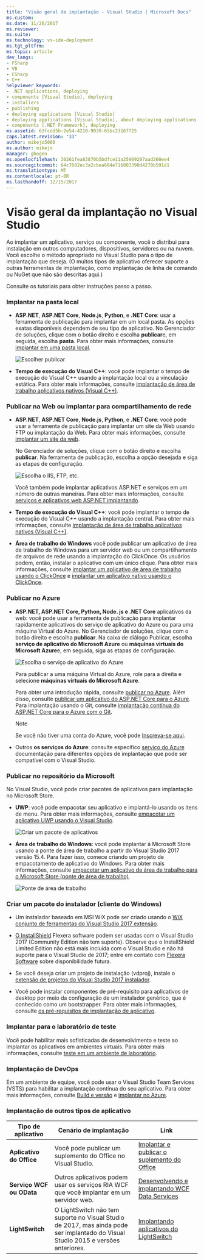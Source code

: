 ```yaml
---
title: "Visão geral da implantação - Visual Studio | Microsoft Docs"
ms.custom: 
ms.date: 11/26/2017
ms.reviewer: 
ms.suite: 
ms.technology: vs-ide-deployment
ms.tgt_pltfrm: 
ms.topic: article
dev_langs:
- FSharp
- VB
- CSharp
- C++
helpviewer_keywords:
- .NET applications, deploying
- components [Visual Studio], deploying
- installers
- publishing
- deploying applications [Visual Studio]
- deploying applications [Visual Studio], about deploying applications
- components [.NET Framework], deploying
ms.assetid: 63fcdd5b-2e54-4210-9038-65bc23167725
caps.latest.revision: "33"
author: mikejo5000
ms.author: mikejo
manager: ghogen
ms.openlocfilehash: 30261fea83870b5bdfce11a25969207aad260ee4
ms.sourcegitcommit: 64c7682ec3a2cbea684e716803398d4278b591d1
ms.translationtype: MT
ms.contentlocale: pt-BR
ms.lasthandoff: 12/15/2017
---
```

# <a name="deployment-overview-in-visual-studio"></a>Visão geral da implantação no Visual Studio

Ao implantar um aplicativo, serviço ou componente, você o distribui para instalação em outros computadores, dispositivos, servidores ou na nuvem. Você escolhe o método apropriado no Visual Studio para o tipo de implantação que deseja. (O muitos tipos de aplicativo oferecer suporte a outras ferramentas de implantação, como implantação de linha de comando ou NuGet que não são descritas aqui.)

Consulte os tutoriais para obter instruções passo a passo.

### <a name="deploy-to-local-folder"></a>Implantar na pasta local

- **ASP.NET**, **ASP.NET Core**, **Node.js**, **Python**, e **.NET Core**: usar a ferramenta de publicação para implantar em um local pasta. As opções exatas disponíveis dependem de seu tipo de aplicativo. No Gerenciador de soluções, clique com o botão direito e escolha **publicar**e, em seguida, escolha **pasta**. Para obter mais informações, consulte [implantar em uma pasta local](quickstart-deploy-to-local-folder.md).

    ![Escolher publicar](../deployment/media/quickstart-publish.png)

- **Tempo de execução do Visual C++**: você pode implantar o tempo de execução do Visual C++ usando a implantação local ou a vinculação estática. Para obter mais informações, consulte [implantação de área de trabalho aplicativos nativos (Visual C++)](/cpp/ide/deploying-native-desktop-applications-visual-cpp.md). 

### <a name="publish-to-web-or-deploy-to-network-share"></a>Publicar na Web ou implantar para compartilhamento de rede

- **ASP.NET**, **ASP.NET Core**, **Node.js**, **Python**, e **.NET Core**: você pode usar a ferramenta de publicação para implantar um site da Web usando FTP ou implantação da Web. Para obter mais informações, consulte [implantar um site da web](quickstart-deploy-to-a-web-site.md).

    No Gerenciador de soluções, clique com o botão direito e escolha **publicar**. Na ferramenta de publicação, escolha a opção desejada e siga as etapas de configuração.

    ![Escolha o IIS, FTP, etc.](../deployment/media/quickstart-publish-iis-ftp.png)

    Você também pode implantar aplicativos ASP.NET e serviços em um número de outras maneiras. Para obter mais informações, consulte [serviços e aplicativos web ASP.NET implantando](http://www.asp.net/aspnet/overview/deployment).

- **Tempo de execução do Visual C++**: você pode implantar o tempo de execução do Visual C++ usando a implantação central. Para obter mais informações, consulte [implantação de área de trabalho aplicativos nativos (Visual C++)](/cpp/ide/deploying-native-desktop-applications-visual-cpp.md). 

- **Área de trabalho do Windows** você pode publicar um aplicativo de área de trabalho do Windows para um servidor web ou um compartilhamento de arquivos de rede usando a implantação do ClickOnce. Os usuários podem, então, instalar o aplicativo com um único clique. Para obter mais informações, consulte [implantar um aplicativo de área de trabalho usando o ClickOnce](how-to-publish-a-clickonce-application-using-the-publish-wizard.md) e [implantar um aplicativo nativo usando o ClickOnce](/cpp/ide/clickonce-deployment-for-visual-cpp-applications).

### <a name="publish-to-azure"></a>Publicar no Azure

- **ASP.NET, ASP.NET Core, Python, Node. js e .NET Core** aplicativos da web: você pode usar a ferramenta de publicação para implantar rapidamente aplicativos do serviço de aplicativo do Azure ou para uma máquina Virtual do Azure. No Gerenciador de soluções, clique com o botão direito e escolha **publicar**. Na caixa de diálogo Publicar, escolha **serviço de aplicativo do Microsoft Azure** ou **máquinas virtuais do Microsoft Azure**e, em seguida, siga as etapas de configuração.

    ![Escolha o serviço de aplicativo do Azure](../deployment/media/quickstart-publish-azure.png "escolha o serviço de aplicativo do Azure")

    Para publicar a uma máquina Virtual do Azure, role para a direita e selecione **máquinas virtuais do Microsoft Azure**.

    Para obter uma introdução rápida, consulte [publicar no Azure](quickstart-deploy-to-azure.md). Além disso, consulte [publicar um aplicativo do ASP.NET Core para o Azure](/aspnet/core/tutorials/publish-to-azure-webapp-using-vs). Para implantação usando o Git, consulte [implantação contínua do ASP.NET Core para o Azure com o Git](/aspnet/core/publishing/azure-continuous-deployment).

    > [!NOTE]
    > Se você não tiver uma conta do Azure, você pode [Inscreva-se aqui](https://azure.microsoft.com/free/?ref=microsoft.com&utm_source=microsoft.com&utm_medium=doc&utm_campaign=visualstudio).

- Outros **os serviços do Azure**: consulte específico [serviço do Azure](https://docs.microsoft.com/azure/#pivot=products) documentação para diferentes opções de implantação que pode ser compatível com o Visual Studio.

### <a name="publish-to-microsoft-store"></a>Publicar no repositório da Microsoft

No Visual Studio, você pode criar pacotes de aplicativos para implantação no Microsoft Store.

- **UWP**: você pode empacotar seu aplicativo e implantá-lo usando os itens de menu. Para obter mais informações, consulte [empacotar um aplicativo UWP usando o Visual Studio](/windows/uwp/packaging/packaging-uwp-apps).

    ![Criar um pacote de aplicativos](../deployment/media/feature-tour-create-app-package.jpg)

- **Área de trabalho do Windows**: você pode implantar à Microsoft Store usando a ponte de área de trabalho a partir do Visual Studio 2017 versão 15.4. Para fazer isso, comece criando um projeto de empacotamento de aplicativo do Windows. Para obter mais informações, consulte [empacotar um aplicativo de área de trabalho para o Microsoft Store (ponte de área de trabalho)](/windows/uwp/porting/desktop-to-uwp-packaging-dot-net).

    ![Ponte de área de trabalho](../deployment/media/feature-tour-desktop-bridge.png)

### <a name="create-an-installer-package-windows-client"></a>Criar um pacote do instalador (cliente do Windows)

- Um instalador baseado em MSI WiX pode ser criado usando o [WiX conjunto de ferramentas do Visual Studio 2017 extensão](https://marketplace.visualstudio.com/items?itemName=RobMensching.WixToolsetVisualStudio2017Extension).

- [O InstallShield](https://www.flexerasoftware.com/producer/products/software-installation/installshield-software-installer/tab/requirements) Flexera software podem ser usadas com o Visual Studio 2017 (Community Edition não tem suporte). Observe que o InstallShield Limited Edition não está mais incluída com o Visual Studio e não há suporte para o Visual Studio de 2017; entre em contato com [Flexera Software](http://learn.flexerasoftware.com/content/IS-EVAL-InstallShield-Limited-Edition-Visual-Studio) sobre disponibilidade futura.

- Se você deseja criar um projeto de instalação (vdproj), instale o [extensão de projetos do Visual Studio 2017 instalador](https://marketplace.visualstudio.com/items?itemName=VisualStudioProductTeam.MicrosoftVisualStudio2017InstallerProjects#overview).

- Você pode instalar componentes de pré-requisito para aplicativos de desktop por meio da configuração de um instalador genérico, que é conhecido como um bootstrapper. Para obter mais informações, consulte [os pré-requisitos de implantação de aplicativo](../deployment/application-deployment-prerequisites.md).

### <a name="deploy-to-test-lab"></a>Implantar para o laboratório de teste

Você pode habilitar mais sofisticadas de desenvolvimento e teste ao implantar os aplicativos em ambientes virtuais. Para obter mais informações, consulte [teste em um ambiente de laboratório](../test/lab-management/using-a-lab-environment-for-your-application-lifecycle.md).

### <a name="devops-deployment"></a>Implantação de DevOps

Em um ambiente de equipe, você pode usar o Visual Studio Team Services (VSTS) para habilitar a implantação contínua do seu aplicativo. Para obter mais informações, consulte [Build e versão](/vsts/build-release/index) e [implantar no Azure](/vsts/deploy-azure/index).

### <a name="deployment-for-other-app-types"></a>Implantação de outros tipos de aplicativo

| Tipo de aplicativo | Cenário de implantação | Link |
| --- | --- | --- |
| **Aplicativo do Office** | Você pode publicar um suplemento do Office no Visual Studio. | [Implantar e publicar o suplemento do Office](https://dev.office.com/docs/add-ins/publish/publish) |
| **Serviço WCF ou OData**  | Outros aplicativos podem usar os serviços RIA WCF que você implantar em um servidor web. | [Desenvolvendo e implantando WCF Data Services](/dotnet/framework/data/wcf/developing-and-deploying-wcf-data-services) |
| **LightSwitch** | O LightSwitch não tem suporte no Visual Studio de 2017, mas ainda pode ser implantado do Visual Studio 2015 e versões anteriores. | [Implantando aplicativos do LightSwitch](http://msdn.microsoft.com/Library/4818d933-295c-4ecc-9148-7ad9ca28dcdb) | 


